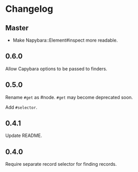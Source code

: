 # Changelog

## Master

* Make Napybara::Element#inspect more readable.

## 0.6.0

Allow Capybara options to be passed to finders.

## 0.5.0

Rename `#get` as #node. `#get` may become deprecated soon.

Add `#selector`.

## 0.4.1

Update README.

## 0.4.0

Require separate record selector for finding records.
